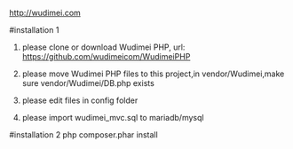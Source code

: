 http://wudimei.com

#installation 1
1. please clone or download Wudimei PHP, url: https://github.com/wudimeicom/WudimeiPHP

2. please move Wudimei PHP files to this project,in vendor/Wudimei,make sure vendor/Wudimei/DB.php exists

3. please edit files in config folder

4. please import wudimei_mvc.sql to mariadb/mysql

#installation 2
php composer.phar install



